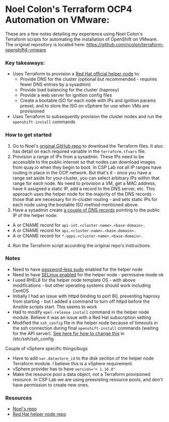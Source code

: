 # Noel Colon's Terraform OCP4 Automation on VMware:
These are a few notes detailing my experience using Noel Colon's Terraform scripts for automating the installation of OpenShift on VMware. The original repository is located here: https://github.com/ncolon/terraform-openshift4-vmware

### Key takeaways:
- Uses Terraform to provision a [Red Hat official helper node](https://github.com/RedHatOfficial/ocp4-helpernode) to:
  - Provide DNS for the cluster (optional but recommended - requires fewer DNS entries by a sysadmin)
  - Provide load balancing for the cluster (haproxy)
  - Provide a web server for ignition config files
  - Create a bootable ISO for each node with IPs and ignition params preset, and to store the ISO on vSphere for use when VMs are provisioned
- Uses Terraform to subsequently provision the cluster nodes and run the `openshift-install` commands

### How to get started
1. Go to Noel's [original GitHub repo](https://github.com/ncolon/terraform-openshift4-vmware) to download the Terraform files. It also has detail on each required variable in the `terraform.tfvars` file.
2. Provision a range of IPs from a sysadmin. These IPs need to be accessible to the public internet so that nodes can download images from quay.io when they begin to boot. In CSP Lab not all IP ranges have routing in place in the OCP network. But that's it - once you have a range set aside for your cluster, you can select arbitrary IPs within that range for each node. No need to provision a VM, get a MAC address, have it assigned a static IP, add a record to the DNS server, etc. This approach uses the helper node for the majority of the DNS records - those that are necessary for in-cluster routing - and sets static IPs for each node using the bootable ISO method mentioned above.
3. Have a sysadmin create [a couple of DNS records](https://docs.openshift.com/container-platform/4.3/installing/installing_vsphere/installing-vsphere.html#installation-dns-user-infra_installing-vsphere) pointing to the public IP of the helper node:
  - A or CNAME record for `api-int.<cluster-name>.<base-domain>.`
  - A or CNAME record for `api.<cluster-name>.<base-domain>.`
  - A or CNAME record for `*.apps.<cluster-name>.<base-domain>.`
4. Run the Terraform script according the original repo's instructions.

### Notes
- Need to have [password-less sudo](https://stackoverflow.com/questions/10420713/regex-pattern-to-edit-etc-sudoers-file) enabled for the helper node
- Need to have [SELinux enabled](https://access.redhat.com/documentation/en-us/red_hat_enterprise_linux/8/html/using_selinux/changing-selinux-states-and-modes_using-selinux) for the helper node - permissive mode ok
- I used RHEL8 for the helper node template OS - with above modifications - but other operating systems should work including CentOS
- Initially I had an issue with httpd binding to port 80, preventing haproxy from starting - but I added a command to turn off httpd before the Ansible scripts start. This seems to work
- Had to modify `epel-release install` command in the helper node module. Believe it was an issue with a Red Hat subscription setting
- Modified the `ssh_config` file in the helper node because of timeouts in the ssh connection during final `openshift-install` commands (waiting for the API server). [See here for how to change this](https://patrickmn.com/aside/how-to-keep-alive-ssh-sessions/) in /etc/ssh/ssh_config

Couple of vSphere specific things/bugs
- Have to add `var.datastore_id` to the disk section of the helper node Terraform module. I believe this is a vSphere requirement.
- vSphere provider has to have `version="< 1.16.0"`
- Make the resource pool a data object, not a Terraform provisioned resource. In CSP Lab we are using preexisting resource pools, and don't have permission to create new ones.

### Resources
- [Noel's repo](https://github.com/ncolon/terraform-openshift4-vmware)
- [Red Hat helper node repo](https://github.com/RedHatOfficial/ocp4-helpernode)
